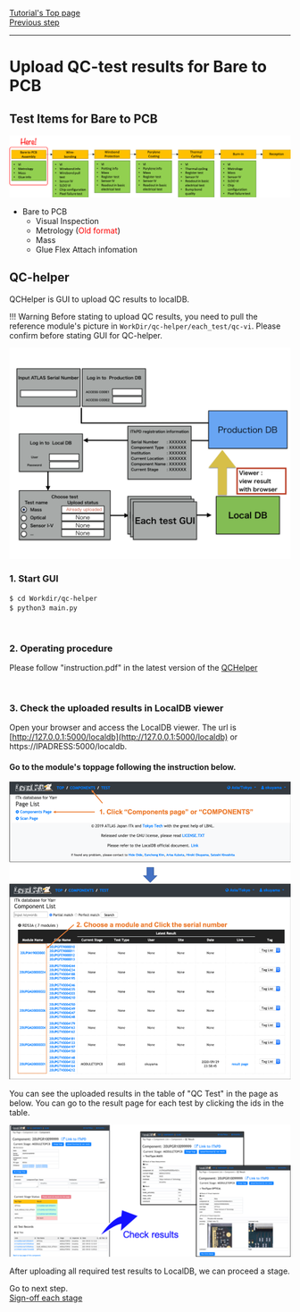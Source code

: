 [Tutorial's Top page](flow.md)<br>
[Previous step](register_module.md)<br>
<hr>

# Upload QC-test results for Bare to PCB

## Test Items for Bare to PCB

![demo scan](../images/qc-flow/stage_bare.png)

- Bare to PCB
  - Visual Inspection
  - Metrology (<span style="color: red; ">Old format</span>)
  - Mass
  - Glue Flex Attach infomation



## QC-helper
QCHelper is GUI to upload QC results to localDB.

!!! Warning
    Before stating to upload QC results, you need to pull the reference module's picture in `WorkDir/qc-helper/each_test/qc-vi`. Please confirm before stating GUI for QC-helper.<br>


![demo scan](../images/qc-flow/QCHepler_structure.png)

### 1. Start GUI

```bash
$ cd Workdir/qc-helper
$ python3 main.py
```
<br>

### 2. Operating procedure

Please follow "instruction.pdf" in the latest version of the [QCHelper](https://gitlab.cern.ch/atlas-itk/sw/db/pixels/qc-viz-tools-dev/qc-helper/-/tree/master/doc/Instruction)

<br>

### 3. Check the uploaded results in LocalDB viewer

Open your browser and access the LocalDB viewer.
The url is [http://127.0.0.1:5000/localdb](http://127.0.0.1:5000/localdb) or https://IPADRESS:5000/localdb.

#### Go to the module's toppage following the instruction below.
![demo scan](../images/qc-flow/goto_module_toppage.png)

You can see the uploaded results in the table of "QC Test" in the page as below.
You can go to the result page for each test by clicking the ids in the table.

![demo scan](../images/qc-flow/check_results_localdb.png)

After uploading all required test results to LocalDB, we can proceed a stage.

Go to next step.<br>
[Sign-off each stage](signoffbare.md)<br>
